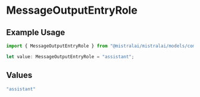 # MessageOutputEntryRole

## Example Usage

```typescript
import { MessageOutputEntryRole } from "@mistralai/mistralai/models/components";

let value: MessageOutputEntryRole = "assistant";
```

## Values

```typescript
"assistant"
```
